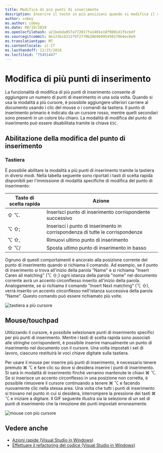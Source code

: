 ```yaml
---
title: Modifica di più punti di inserimento
description: Inserire il testo in più posizioni quando si modifica il codice in Visual Studio per Mac.
author: cobey
ms.author: cobey
ms.date: 08/19/2019
ms.openlocfilehash: a21bebda057a772017fa1481e18f9801d1fbcbdf
ms.sourcegitcommit: 8e123bcb21279f2770b28696995450270b4ec0e9
ms.translationtype: MT
ms.contentlocale: it-IT
ms.lasthandoff: 12/25/2019
ms.locfileid: "75451447"
---
```

# <a name="multi-caret-editing"></a>Modifica di più punti di inserimento

La funzionalità di modifica di più punti di inserimento consente _di aggiungere un_ numero di punti di inserimento in una sola volta. Quando si usa la modalità a più cursore, è possibile aggiungere ulteriori carriere al documento usando i clic del mouse o i comandi da tastiera. Il punto di inserimento primario è indicato da un cursore rosso, mentre quelli secondari sono presenti in un colore blu chiaro. La modalità di modifica del punto di inserimento può essere disabilitata tramite la chiave `ESC`.

## <a name="enabling-multi-caret-editing"></a>Abilitazione della modifica del punto di inserimento

### <a name="keyboard"></a>Tastiera

È possibile abilitare la modalità a più punti di inserimento tramite la tastiera in diversi modi. Nella tabella seguente sono riportati i tasti di scelta rapida disponibili per l'immissione di modalità specifiche di modifica del punto di inserimento:

| Tasto di scelta rapida  | Azione                        | 
|---------| ------------------------------|
|  ⇧ ⌥.   | Inserisci punto di inserimento corrispondente successivo    | 
|  ⌥ ⇧;   | Inserisci i punto di inserimento in corrispondenza di tutte le corrispondenze | 
|  ⌥ ⇧,   | Rimuovi ultimo punto di inserimento             | 
|  ⇧ ⌥/   | Sposta ultimo punto di inserimento in basso          | 

Ognuno di questi comportamenti è ancorato alla posizione corrente del punto di inserimento quando si richiama il comando. Ad esempio, se il punto di inserimento si trova all'inizio della parola "Name" e si richiama "Insert Caren all matching" (⌥ ⇧;) ogni istanza della parola "nome" nel documento corrente avrà un accento circonflesso inserito all'inizio della parola. Analogamente, se si richiama il comando "Insert Next matching" (⌥ ⇧), verrà inserito un accento circonflesso nell'istanza successiva della parola "Name". Questo comando può essere richiamato più volte.

![tastiera a più cursore](media/multi-caret-keyboard.gif)

## <a name="mousetouchpad"></a>Mouse/touchpad

Utilizzando il cursore, è possibile selezionare punti di inserimento specifici per più punti di inserimento. Mentre i tasti di scelta rapida sono associati alle stringhe corrispondenti, è possibile inserire manualmente un punto di inserimento nel documento con il cursore. Una volta impostati i set di lavoro, ciascuno restituirà le voci chiave digitate sulla tastiera.

Per usare il mouse per inserire più punti di inserimento, è necessario tenere premuto ⌘ ⌥ e fare clic su dove si desidera inserire i punti di inserimento. Si sarà in modalità di inserimento finché verranno mantenute le chiavi ⌘ ⌥. Se si inserisce un accento circonflesso in una posizione non corretta, è possibile rimuovere il cursore continuando a tenere ⌘ ⌥ e facendo nuovamente clic nella stessa area. Una volta che tutti i punti di inserimento si trovano nel punto in cui si desidera, interrompere la pressione dei tasti ⌘ ⌥ e iniziare a digitare. Il GIF seguente illustra sia la selezione di un set di punti di inserimento che la rimozione dei punti impostati erroneamente.

![mouse con più cursore](media/multi-caret-mouse.gif)

## <a name="see-also"></a>Vedere anche

- [Azioni rapide (Visual Studio in Windows)](/visualstudio/ide/quick-actions)
- [Effettuare il refactoring del codice (Visual Studio in Windows)](/visualstudio/ide/refactoring-in-visual-studio)
